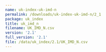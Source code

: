 ```yaml
---
name: uk-index-uk-imd-n
permalink: /downloads/uk-index-uk-imd-n/2_1
package: uk_index
title: uk_imd_n
filename: UK_IMD_N.csv
version: '2.1'
full_version: '2.1'
file: /data/uk_index/2.1/UK_IMD_N.csv
---
```


